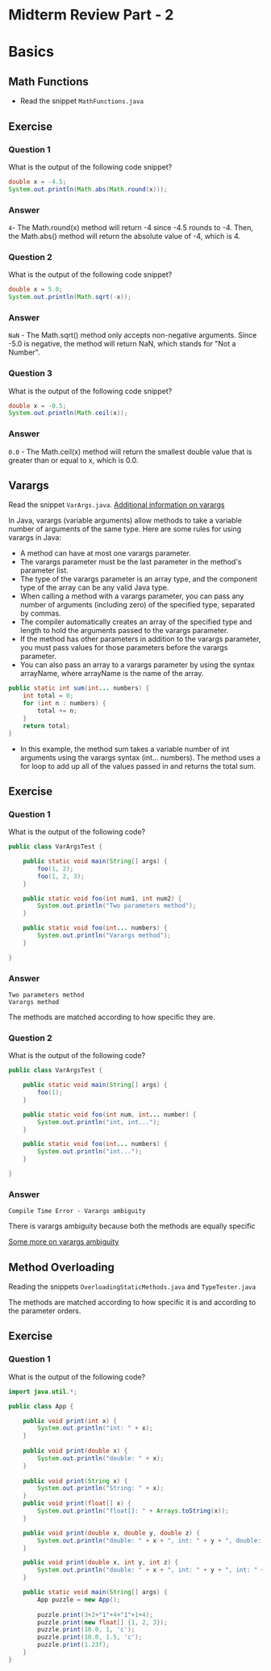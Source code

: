 # Midterm Review Part - 2

# Basics
## Math Functions
- Read the snippet `MathFunctions.java`
## Exercise
### Question 1
What is the output of the following code snippet?
```java
double x = -4.5;
System.out.println(Math.abs(Math.round(x)));
```
### Answer
`4`- The Math.round(x) method will return -4 since -4.5 rounds to -4. Then, the Math.abs() method will return the absolute value of -4, which is 4.
### Question 2
What is the output of the following code snippet?
```java
double x = 5.0;
System.out.println(Math.sqrt(-x));
```
### Answer
`NaN` - The Math.sqrt() method only accepts non-negative arguments. Since -5.0 is negative, the method will return NaN, which stands for "Not a Number".
### Question 3
What is the output of the following code snippet?
```java
double x = -0.5;
System.out.println(Math.ceil(x));
```
### Answer
`0.0` - The Math.ceil(x) method will return the smallest double value that is greater than or equal to x, which is 0.0.

## Varargs
Read the snippet `VarArgs.java`. [Additional information on varargs](https://github.com/TejasViswa/PIC20A_Disc/blob/main/Week_3/Varargs.md)

In Java, varargs (variable arguments) allow methods to take a variable number of arguments of the same type. Here are some rules for using varargs in Java:
- A method can have at most one varargs parameter.
- The varargs parameter must be the last parameter in the method's parameter list.
- The type of the varargs parameter is an array type, and the component type of the array can be any valid Java type.
- When calling a method with a varargs parameter, you can pass any number of arguments (including zero) of the specified type, separated by commas.
- The compiler automatically creates an array of the specified type and length to hold the arguments passed to the varargs parameter.
- If the method has other parameters in addition to the varargs parameter, you must pass values for those parameters before the varargs parameter.
- You can also pass an array to a varargs parameter by using the syntax arrayName, where arrayName is the name of the array.
```java
public static int sum(int... numbers) {
    int total = 0;
    for (int n : numbers) {
        total += n;
    }
    return total;
}
```
- In this example, the method sum takes a variable number of int arguments using the varargs syntax (int... numbers). The method uses a for loop to add up all of the values passed in and returns the total sum.

## Exercise

### Question 1
What is the output of the following code?
```java
public class VarArgsTest {

    public static void main(String[] args) {
        foo(1, 2);
        foo(1, 2, 3);
    }

    public static void foo(int num1, int num2) {
        System.out.println("Two parameters method");
    }

    public static void foo(int... numbers) {
        System.out.println("Varargs method");
    }

}
```
### Answer
```
Two parameters method
Varargs method
```
The methods are matched according to how specific they are.
### Question 2
What is the output of the following code?
```java
public class VarArgsTest {

    public static void main(String[] args) {
        foo(1);
    }

    public static void foo(int num, int... number) {
        System.out.println("int, int...");
    }

    public static void foo(int... numbers) {
        System.out.println("int...");
    }

}
```
### Answer
```
Compile Time Error - Varargs ambiguity
```
There is varargs ambiguity because both the methods are equally specific

[Some more on varargs ambiguity](https://github.com/TejasViswa/PIC20A_Disc/blob/main/Week_5/VarargAmbiguity.md)

## Method Overloading
Reading the snippets `OverloadingStaticMethods.java` and `TypeTester.java`

The methods are matched according to how specific it is and according to the parameter orders.

## Exercise
### Question 1
What is the output of the following code?
```java
import java.util.*;

public class App {

    public void print(int x) {
        System.out.println("int: " + x);
    }
    
    public void print(double x) {
        System.out.println("double: " + x);
    }
    
    public void print(String x) {
        System.out.println("String: " + x);
    }
    public void print(float[] x) {
        System.out.println("float[]: " + Arrays.toString(x));
    }

    public void print(double x, double y, double z) {
        System.out.println("double: " + x + ", int: " + y + ", double: " + z);
    }

    public void print(double x, int y, int z) {
        System.out.println("double: " + x + ", int: " + y + ", int: " + z);
    }

    public static void main(String[] args) {
        App puzzle = new App();
        
        puzzle.print(3+2+"1"+4+"1"+1+4);
        puzzle.print(new float[] {1, 2, 3});
        puzzle.print(10.0, 1, 'c');
        puzzle.print(10.0, 1.5, 'c');
        puzzle.print(1.23f);
    }
}
```
